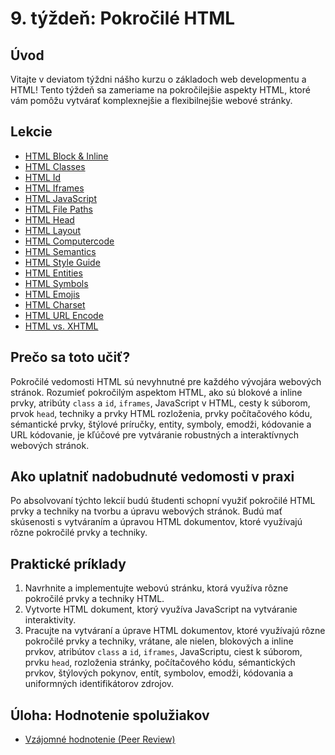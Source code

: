 # 9. týždeň: Pokročilé HTML

## Úvod

Vitajte v deviatom týždni nášho kurzu o základoch web developmentu a HTML! Tento týždeň sa zameriame na pokročilejšie aspekty HTML, ktoré vám pomôžu vytvárať komplexnejšie a flexibilnejšie webové stránky. 

## Lekcie

- [HTML Block & Inline](https://www.w3schools.com/html/html_blocks.asp)
- [HTML Classes](https://www.w3schools.com/html/html_classes.asp)
- [HTML Id](https://www.w3schools.com/html/html_id.asp)
- [HTML Iframes](https://www.w3schools.com/html/html_iframe.asp)
- [HTML JavaScript](https://www.w3schools.com/html/html_scripts.asp)
- [HTML File Paths](https://www.w3schools.com/html/html_filepaths.asp)
- [HTML Head](https://www.w3schools.com/html/html_head.asp)
- [HTML Layout](https://www.w3schools.com/html/html_layout.asp)
- [HTML Computercode](https://www.w3schools.com/html/html_computercode_elements.asp)
- [HTML Semantics](https://www.w3schools.com/html/html5_semantic_elements.asp)
- [HTML Style Guide](https://www.w3schools.com/html/html5_syntax.asp)
- [HTML Entities](https://www.w3schools.com/html/html_entities.asp)
- [HTML Symbols](https://www.w3schools.com/html/html_symbols.asp)
- [HTML Emojis](https://www.w3schools.com/html/html_emojis.asp)
- [HTML Charset](https://www.w3schools.com/html/html_charset.asp)
- [HTML URL Encode](https://www.w3schools.com/html/html_urlencode.asp)
- [HTML vs. XHTML](https://www.w3schools.com/html/html_xhtml.asp)

## Prečo sa toto učiť?

Pokročilé vedomosti HTML sú nevyhnutné pre každého vývojára webových stránok. Rozumieť pokročilým aspektom HTML, ako sú blokové a inline prvky, atribúty `class` a `id`, `iframes`, JavaScript v HTML, cesty k súborom, prvok `head`, techniky a prvky HTML rozloženia, prvky počítačového kódu, sémantické prvky, štýlové príručky, entity, symboly, emodži, kódovanie a URL kódovanie, je kľúčové pre vytváranie robustných a interaktívnych webových stránok.

## Ako uplatniť nadobudnuté vedomosti v praxi

Po absolvovaní týchto lekcií budú študenti schopní využiť pokročilé HTML prvky a techniky na tvorbu a úpravu webových stránok. Budú mať skúsenosti s vytváraním a úpravou HTML dokumentov, ktoré využívajú rôzne pokročilé prvky a techniky.

## Praktické príklady

1. Navrhnite a implementujte webovú stránku, ktorá využíva rôzne pokročilé prvky a techniky HTML.
2. Vytvorte HTML dokument, ktorý využíva JavaScript na vytváranie interaktivity.
3. Pracujte na vytváraní a úprave HTML dokumentov, ktoré využívajú rôzne pokročilé prvky a techniky, vrátane, ale nielen, blokových a inline prvkov, atribútov `class` a `id`, `iframes`, JavaScriptu, ciest k súborom, prvku `head`, rozloženia stránky, počítačového kódu, sémantických prvkov, štýlových pokynov, entít, symbolov, emodži, kódovania a uniformných identifikátorov zdrojov.

## Úloha: Hodnotenie spolužiakov

- [Vzájomné hodnotenie (Peer Review)](/2_rocnik/1_polrok/lekcie/PeerReview.md)

